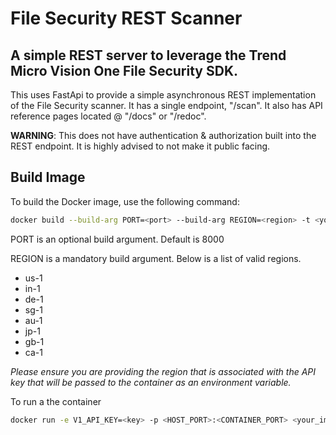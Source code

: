 # File Security REST Scanner

## A simple REST server to leverage the Trend Micro Vision One File Security SDK.

This uses FastApi to provide a simple asynchronous REST implementation of the File Security scanner. It has a single endpoint, "/scan". It also has API reference pages located @ "/docs" or "/redoc".

**WARNING**: This does not have authentication & authorization built into the REST endpoint. It is highly advised to not make it public facing.

## Build Image

To build the Docker image, use the following command:

```bash
docker build --build-arg PORT=<port> --build-arg REGION=<region> -t <your_image_name> .
```

PORT is an optional build argument. Default is 8000

REGION is a mandatory build argument. Below is a list of valid regions.
- us-1
- in-1
- de-1
- sg-1
- au-1
- jp-1
- gb-1
- ca-1

*Please ensure you are providing the region that is associated with the API key that will be passed to the container as an environment variable.*

To run a the container
```bash
docker run -e V1_API_KEY=<key> -p <HOST_PORT>:<CONTAINER_PORT> <your_image_name>
```
